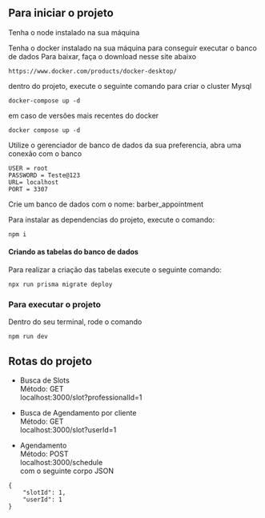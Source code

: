 ## Para iniciar o projeto

Tenha o node instalado na sua máquina

Tenha o docker instalado na sua máquina para conseguir executar o banco de dados
Para baixar, faça o download nesse site abaixo
```
https://www.docker.com/products/docker-desktop/
```

dentro do projeto, execute o seguinte comando para criar o cluster Mysql
```
docker-compose up -d
```

em caso de versões mais recentes do docker 
```
docker compose up -d
```

Utilize o gerenciador de banco de dados da sua preferencia, abra uma conexão com o banco
```
USER = root
PASSWORD = Teste@123
URL= localhost
PORT = 3307
```
Crie um banco de dados com o nome: barber_appointment

Para instalar as dependencias do projeto, execute o comando:
```
npm i 
```

#### Criando as tabelas do banco de dados
Para realizar a criação das tabelas execute o seguinte comando:
```
npx run prisma migrate deploy
```


### Para executar o projeto
Dentro do seu terminal, rode o comando
```
npm run dev
```

## Rotas do projeto
- Busca de Slots<br>
Método: GET<br>
localhost:3000/slot?professionalId=1

- Busca de Agendamento por cliente<br>
Método: GET<br>
localhost:3000/slot?userId=1

- Agendamento<br>
Método: POST<br>
localhost:3000/schedule<br>
com o seguinte corpo JSON
```
{
    "slotId": 1,
    "userId": 1
}
```